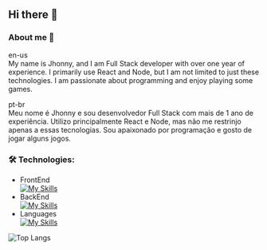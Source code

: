 ## Hi there 👋

### About me 💬

en-us <br/>
My name is Jhonny, and I am Full Stack developer with over one year of experience. I primarily use React and Node, but I am not limited to just these technologies. I am passionate about programming and enjoy playing some games. <br/>

pt-br <br/>
Meu nome é Jhonny e sou desenvolvedor Full Stack com mais de 1 ano de experiência. Utilizo principalmente React e Node, mas não me restrinjo apenas a essas tecnologias. Sou apaixonado por programação e gosto de jogar alguns jogos. <br/>

### 🛠️ Technologies: <br/> 
- FrontEnd <br/> 
[![My Skills](https://skillicons.dev/icons?i=react,nextjs,tailwind,vite,bootstrap&theme=dark&perline=5)](https://skillicons.dev)
- BackEnd <br/> 
[![My Skills](https://skillicons.dev/icons?i=nodejs,nestjs,express,postgres,docker&theme=dark&perline=5)](https://skillicons.dev)
- Languages <br/> 
[![My Skills](https://skillicons.dev/icons?i=js,typescript,go&theme=dark&perline=5)](https://skillicons.dev)

![Top Langs](https://github-readme-stats.vercel.app/api/top-langs/?username=jjhonny&layout=compact&theme=dracula)





<!--
Here are some ideas to get you started:

- 🔭 I’m currently working on ...
- 🌱 I’m currently learning ...
- 👯 I’m looking to collaborate on ...
- 🤔 I’m looking for help with ...
- 💬 Ask me about ...
- 📫 How to reach me: ...
- 😄 Pronouns: ...
- ⚡ Fun fact: ...
-->
